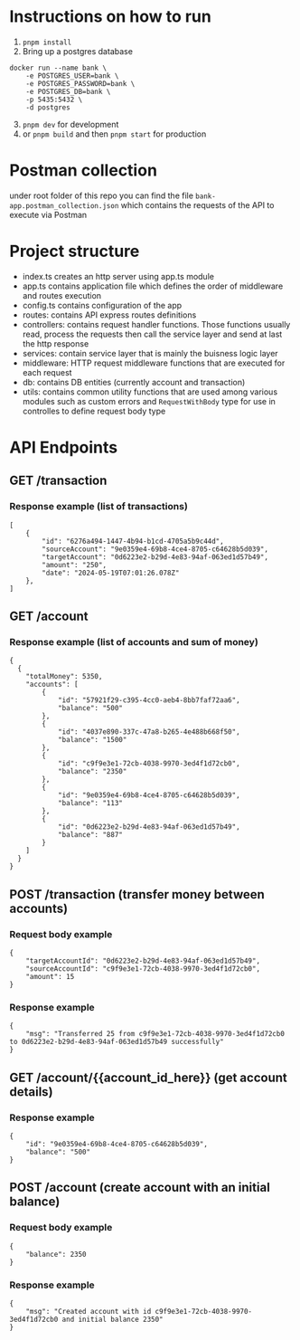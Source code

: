 # Instructions on how to run

1. `pnpm install`
2. Bring up a postgres database

```
docker run --name bank \
    -e POSTGRES_USER=bank \
    -e POSTGRES_PASSWORD=bank \
    -e POSTGRES_DB=bank \
    -p 5435:5432 \
    -d postgres
```

3. `pnpm dev` for development
4. or `pnpm build` and then `pnpm start` for production

# Postman collection

under root folder of this repo you can find the file `bank-app.postman_collection.json` which contains the requests of the API to execute via Postman

# Project structure

- index.ts creates an http server using app.ts module
- app.ts contains application file which defines the order of middleware and routes execution
- config.ts contains configuration of the app
- routes: contains API express routes definitions
- controllers: contains request handler functions. Those functions usually read, process the requests then call the service layer and send at last the http response
- services: contain service layer that is mainly the buisness logic layer
- middleware: HTTP request middleware functions that are executed for each request
- db: contains DB entities (currently account and transaction)
- utils: contains common utility functions that are used among various modules such as custom errors and `RequestWithBody` type for use in controlles to define request body type

# API Endpoints

## GET /transaction

### Response example (list of transactions)

```
[
    {
        "id": "6276a494-1447-4b94-b1cd-4705a5b9c44d",
        "sourceAccount": "9e0359e4-69b8-4ce4-8705-c64628b5d039",
        "targetAccount": "0d6223e2-b29d-4e83-94af-063ed1d57b49",
        "amount": "250",
        "date": "2024-05-19T07:01:26.078Z"
    },
]
```

## GET /account

### Response example (list of accounts and sum of money)

```
{
  {
    "totalMoney": 5350,
    "accounts": [
        {
            "id": "57921f29-c395-4cc0-aeb4-8bb7faf72aa6",
            "balance": "500"
        },
        {
            "id": "4037e890-337c-47a8-b265-4e488b668f50",
            "balance": "1500"
        },
        {
            "id": "c9f9e3e1-72cb-4038-9970-3ed4f1d72cb0",
            "balance": "2350"
        },
        {
            "id": "9e0359e4-69b8-4ce4-8705-c64628b5d039",
            "balance": "113"
        },
        {
            "id": "0d6223e2-b29d-4e83-94af-063ed1d57b49",
            "balance": "887"
        }
    ]
  }
}
```

## POST /transaction (transfer money between accounts)

### Request body example

```
{
    "targetAccountId": "0d6223e2-b29d-4e83-94af-063ed1d57b49",
    "sourceAccountId": "c9f9e3e1-72cb-4038-9970-3ed4f1d72cb0",
    "amount": 15
}
```

### Response example

```
{
    "msg": "Transferred 25 from c9f9e3e1-72cb-4038-9970-3ed4f1d72cb0 to 0d6223e2-b29d-4e83-94af-063ed1d57b49 successfully"
}

```

## GET /account/{{account_id_here}} (get account details)

### Response example

```
{
    "id": "9e0359e4-69b8-4ce4-8705-c64628b5d039",
    "balance": "500"
}
```

## POST /account (create account with an initial balance)

### Request body example

```
{
    "balance": 2350
}
```

### Response example

```
{
    "msg": "Created account with id c9f9e3e1-72cb-4038-9970-3ed4f1d72cb0 and initial balance 2350"
}
```
